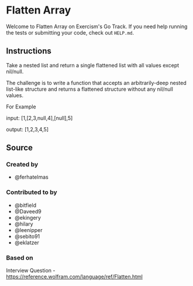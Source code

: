 # Flatten Array

Welcome to Flatten Array on Exercism's Go Track.
If you need help running the tests or submitting your code, check out `HELP.md`.

## Instructions

Take a nested list and return a single flattened list with all values except nil/null.

The challenge is to write a function that accepts an arbitrarily-deep nested list-like structure and returns a flattened structure without any nil/null values.

For Example

input: [1,[2,3,null,4],[null],5]

output: [1,2,3,4,5]

## Source

### Created by

- @ferhatelmas

### Contributed to by

- @bitfield
- @Daveed9
- @ekingery
- @hilary
- @leenipper
- @sebito91
- @eklatzer

### Based on

Interview Question - https://reference.wolfram.com/language/ref/Flatten.html
